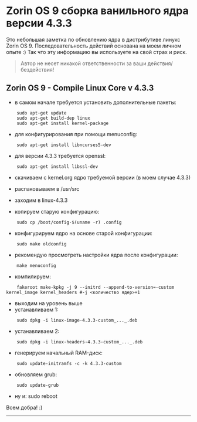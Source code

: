 # Zorin OS 9 сборка ванильного ядра версии 4.3.3

Это небольшая заметка по обновлению ядра в дистрибутиве линукс Zorin OS 9.
Последовательность действий основана на моем личном опыте :)
Так что эту информацию вы используете на свой страх и риск. 
> Автор не несет никакой ответственности за ваши действия/бездействия!

Zorin OS 9 - Compile Linux Core v 4.3.3
---------------------------------------
* в самом начале требуется установить дополнительные пакеты:
```
	sudo apt-get update
	sudo apt-get build-dep linux
	sudo apt-get install kernel-package
```
* для конфигурирования при помощи menuconfig:
```
	sudo apt-get install libncurses5-dev
```
* для версии 4.3.3 требуется openssl:
```
	sudo apt-get install libssl-dev
```
* скачиваем с kernel.org ядро требуемой версии (в моем случае 4.3.3)

* распаковываем в /usr/src

* заходим в linux-4.3.3

* копируем старую конфигурацию: 
```
	sudo cp /boot/config-$(uname -r) .config
```
* конфигурируем ядро на основе старой конфигурации: 
```
	sudo make oldconfig 
```
* рекомендую просмотреть настройки ядра после конфигурации: 
```
	make menuconfig
```
* компилируем: 
```
	fakeroot make-kpkg -j 9 --initrd --append-to-version=-custom kernel_image kernel_headers #-j <количество ядер>+1
```
* выходим на уровень выше 
* устанавливаем 1: 
```
	sudo dpkg -i linux-image-4.3.3-custom_..._.deb
```
* устанавливаем 2: 
```
	sudo dpkg -i linux-headers-4.3.3-custom_..._.deb
```
* генерируем начальный RAM-диск: 
```
	sudo update-initramfs -c -k 4.3.3-custom
```
* обновляем grub: 
```
	sudo update-grub
```
* ну и: 
	sudo reboot

Всем добра! :)
______________
